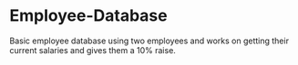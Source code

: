# Employee-Database
Basic employee database using two employees and works on getting their current salaries and gives them a 10% raise.

